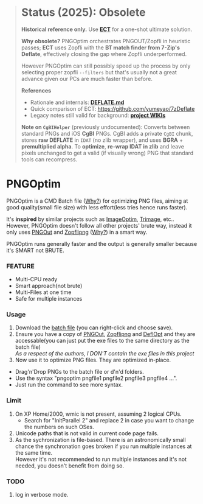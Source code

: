 > # Status (2025): Obsolete
> **Historical reference only.** Use **[ECT](https://github.com/fhanau/Efficient-Compression-Tool)** for a one-shot ultimate solution.
>
> **Why obsolete?** PNGOptim orchestrates PNGOUT/Zopfli in heuristic passes; **ECT** uses Zopfli with the **BT match finder from 7-Zip's Deflate**, effectively closing the gap where Zopfli underperformed.
>
> However PNGOptim can still possibly speed up the process by only selecting proper zopfli `--filters` but that's usually not a great advance given our PCs are much faster than before.
>
> **References**
> - Rationale and internals: **[DEFLATE.md](https://github.com/yumeyao/7zDeflate/blob/master/DEFLATE.md)**  
> - Quick comparison of ECT: https://github.com/yumeyao/7zDeflate
> - Legacy notes still valid for background: **[project WIKIs](https://github.com/yumeyao/pngoptim/wiki)**
>
> **Note on `CgBIHelper`** (previously undocumented): Converts between standard PNGs and iOS **CgBI** PNGs. CgBI adds a private `CgBI` chunk, stores **raw DEFLATE** in `IDAT` (no zlib wrapper), and uses **BGRA** + **premultiplied alpha**. To **optimize**, **re-wrap IDAT in zlib** and leave pixels unchanged to get a valid (if visually wrong) PNG that standard tools can recompress.

# PNGOptim
PNGOptim is a CMD Batch file ([Why?](https://github.com/yumeyao/pngoptim/wiki/Why-using-CMD-Batch%3F)) for optimizing PNG files, aiming at good quality(small file size) with less effort(less tries hence runs faster).

It's **inspired** by similar projects such as [ImageOptim](http://imageoptim.com), [Trimage](http://trimage.org/), etc..
However, PNGOptim doesn't follow all other projects' brute way, instead it only uses [PNGOut](http://advsys.net/ken/utils.htm) and [Zopflipng](https://code.google.com/p/zopfli/) ([Why?](https://github.com/yumeyao/pngoptim/wiki/How-is-an-image-compressed-into-a-png%3F-How-to-choose-among-the-available-programs%3F)) in a smart way.

PNGOptim runs generally faster and the output is generally smaller because it's SMART not BRUTE.

### FEATURE
* Multi-CPU ready
* Smart approach(not brute)
* Multi-Files at one time
* Safe for multiple instances

### Usage
1. Download the [batch file](https://raw.github.com/yumeyao/pngoptim/master/pngoptim.cmd) (you can right-click and choose save).
1. Ensure you have a copy of [PNGOut](http://advsys.net/ken/utils.htm), [Zopflipng](https://raw.github.com/yumeyao/pngoptim/master/zopflipng.exe) and [DeflOpt](http://web.archive.org/web/20140117044314/http://www.walbeehm.com/download/) and they are accessable(you can just put the exe files to the same directory as the batch file)<br>
_As a respect of the authors, I DON'T contain the exe files in this project_
1. Now use it to optimize PNG files. They are optimized in-place.
 * Drag'n'Drop PNGs to the batch file or d'n'd folders.
 * Use the syntax "pngoptim pngfile1 pngfile2 pngfile3 pngfile4 ...".
 * Just run the command to see more syntax.

### Limit
1. On XP Home/2000, wmic is not present, assuming 2 logical CPUs.
   * Search for "InitParallel 2" and replace 2 in case you want to change the numbers on such OSes.
1. Unicode paths that is not valid in current code page fails.
1. As the sychronization is file-based. There is an astronomically small chance the synchronation goes broken if you run multiple instances at the same time.<br>
However it's not recommended to run multiple instances and it's not needed, you doesn't benefit from doing so.

### TODO
1. log in verbose mode.

